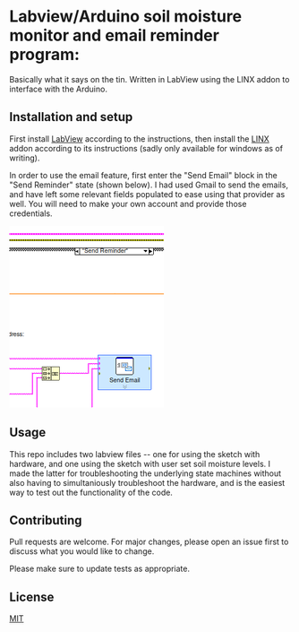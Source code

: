 # Labview/Arduino soil moisture monitor and email reminder program:

Basically what it says on the tin. Written in LabView using the LINX addon to interface with the Arduino.

## Installation and setup

First install [LabView](https://www.ni.com/en/support/downloads/software-products/download.labview.html#487445) according to the instructions, then install the [LINX](https://www.ni.com/en/support/downloads/software-products/download.labview.html#487445](https://www.ni.com/gate/gb/GB_EVALTLKTLINXLVH/US)) addon according to its instructions (sadly only available for windows as of writing). 

In order to use the email feature, first enter the "Send Email" block in the "Send Reminder" state (shown below). I had used Gmail to send the emails, and have left some relevant fields populated to ease using that provider as well. You will need to make your own account and provide those credentials.

![Location](images/SendEmailBlock.png)

## Usage

This repo includes two labview files -- one for using the sketch with hardware, and one using the sketch with user set soil moisture levels. I made the latter for troubleshooting the underlying state machines without also having to simultaniously troubleshoot the hardware, and is the easiest way to test out the functionality of the code.



## Contributing

Pull requests are welcome. For major changes, please open an issue first
to discuss what you would like to change.

Please make sure to update tests as appropriate.

## License

[MIT](https://choosealicense.com/licenses/mit/)
